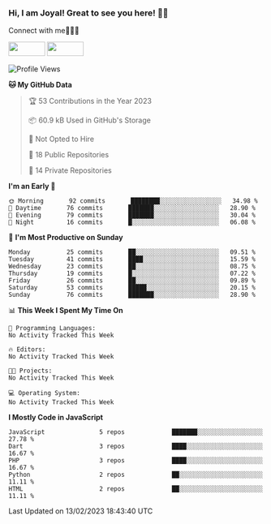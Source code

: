 ### Hi, I am Joyal! Great to see you here! 👨‍💻

Connect with me🧑🏼‍💻

[<img src="https://img.shields.io/badge/--twitter?label=Twitter&logo=Twitter&style=social"  width="72px" height="28px">](https://twitter.com/joyalDev) [<img src="https://img.shields.io/badge/--linkedin?label=LinkedIn&logo=LinkedIn&style=social"  width="72px" height="28px">](https://www.linkedin.com/in/joyal-raphel-588760191/)



<!--START_SECTION:waka-->
![Profile Views](http://img.shields.io/badge/Profile%20Views-311-blue)

**🐱 My GitHub Data** 

> 🏆 53 Contributions in the Year 2023
 > 
> 📦 60.9 kB Used in GitHub's Storage 
 > 
> 🚫 Not Opted to Hire
 > 
> 📜 18 Public Repositories 
 > 
> 🔑 14 Private Repositories  
 > 
**I'm an Early 🐤** 

```text
🌞 Morning       92 commits       ████████░░░░░░░░░░░░░░░░░   34.98 % 
🌆 Daytime       76 commits       ███████░░░░░░░░░░░░░░░░░░   28.90 % 
🌃 Evening       79 commits       ███████░░░░░░░░░░░░░░░░░░   30.04 % 
🌙 Night         16 commits       █░░░░░░░░░░░░░░░░░░░░░░░░   06.08 % 

```
📅 **I'm Most Productive on Sunday** 

```text
Monday          25 commits       ██░░░░░░░░░░░░░░░░░░░░░░░   09.51 % 
Tuesday         41 commits       ████░░░░░░░░░░░░░░░░░░░░░   15.59 % 
Wednesday       23 commits       ██░░░░░░░░░░░░░░░░░░░░░░░   08.75 % 
Thursday        19 commits       █░░░░░░░░░░░░░░░░░░░░░░░░   07.22 % 
Friday          26 commits       ██░░░░░░░░░░░░░░░░░░░░░░░   09.89 % 
Saturday        53 commits       █████░░░░░░░░░░░░░░░░░░░░   20.15 % 
Sunday          76 commits       ███████░░░░░░░░░░░░░░░░░░   28.90 % 

```


📊 **This Week I Spent My Time On** 

```text
💬 Programming Languages: 
No Activity Tracked This Week

🔥 Editors: 
No Activity Tracked This Week

🐱‍💻 Projects: 
No Activity Tracked This Week

💻 Operating System: 
No Activity Tracked This Week

```

**I Mostly Code in JavaScript** 

```text
JavaScript               5 repos             ███████░░░░░░░░░░░░░░░░░░   27.78 % 
Dart                     3 repos             ████░░░░░░░░░░░░░░░░░░░░░   16.67 % 
PHP                      3 repos             ████░░░░░░░░░░░░░░░░░░░░░   16.67 % 
Python                   2 repos             ██░░░░░░░░░░░░░░░░░░░░░░░   11.11 % 
HTML                     2 repos             ██░░░░░░░░░░░░░░░░░░░░░░░   11.11 % 

```



 Last Updated on 13/02/2023 18:43:40 UTC
<!--END_SECTION:waka-->
